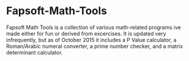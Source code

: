 # Fapsoft-Math-Tools
Fapsoft Math Tools is a collection of various math-related programs ive made either for fun or derived from excercises.
It is updated very infrequently, but as of October 2015 it includes a P Value calculator, a Roman/Arabic numeral converter,
a prime number checker, and a matrix determinant calculator.
